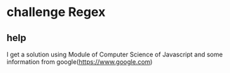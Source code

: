 # challenge Regex

## help

I get a solution using Module of Computer Science of Javascript and some information from google(https://www.google.com)


